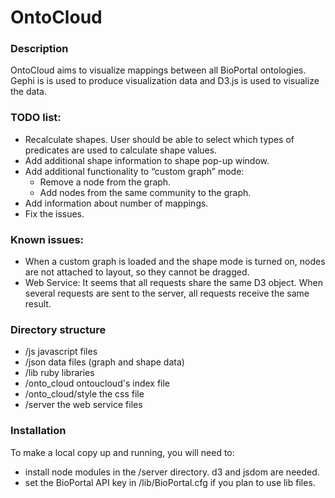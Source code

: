 # OntoCloud 

### Description
OntoCloud aims to visualize mappings between all BioPortal ontologies. Gephi is is used to produce visualization data and D3.js is used to visualize the data.

### TODO list:
* Recalculate shapes. User should be able to select which types of predicates are used to calculate shape values.
* Add additional shape information to shape pop-up window.
* Add additional functionality to “custom graph” mode:
   - Remove a node from the graph.
   - Add nodes from the same community to the graph.
* Add information about number of mappings.
* Fix the issues.

### Known issues:
* When a custom graph is loaded and the shape mode is turned on, nodes are not attached to layout, so they cannot be dragged. 
* Web Service: It seems that all requests share the same D3 object. When several requests are sent to the server, all requests receive the same result. 

### Directory structure
* /js javascript files
* /json data files (graph and shape data)
* /lib ruby libraries
* /onto_cloud ontoucloud's index file
* /onto_cloud/style the css file
* /server the web service files

### Installation
To make a local copy up and running, you will need to:
* install node modules in the /server directory. d3 and jsdom are needed.
* set the BioPortal API key in /lib/BioPortal.cfg if you plan to use lib files. 
